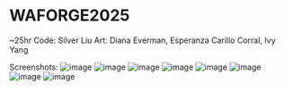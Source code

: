 # WAFORGE2025
~25hr
Code: Silver Liu
Art: Diana Everman, Esperanza Carillo Corral, Ivy Yang

Screenshots:
![image](https://github.com/user-attachments/assets/1d97d1e2-b656-4991-9c5e-66aa3800c358)
![image](https://github.com/user-attachments/assets/701007d6-6060-4735-aa24-6b2029e3c87c)
![image](https://github.com/user-attachments/assets/1a38944a-6c43-4c2e-9e8e-c60b76d8f6c3)
![image](https://github.com/user-attachments/assets/a0d0d034-91be-4407-9b52-ec5e89b3fa05)
![image](https://github.com/user-attachments/assets/50f0be7a-a839-4633-b6e7-e53f3b18d589)
![image](https://github.com/user-attachments/assets/929f59cb-28fd-456d-be74-474ce9ab54bd)
![image](https://github.com/user-attachments/assets/1be2556b-5100-438e-b4b1-5f84051593cf)
![image](https://github.com/user-attachments/assets/608cf97f-03b1-4c3f-a597-52aa3bd9b0f2)



